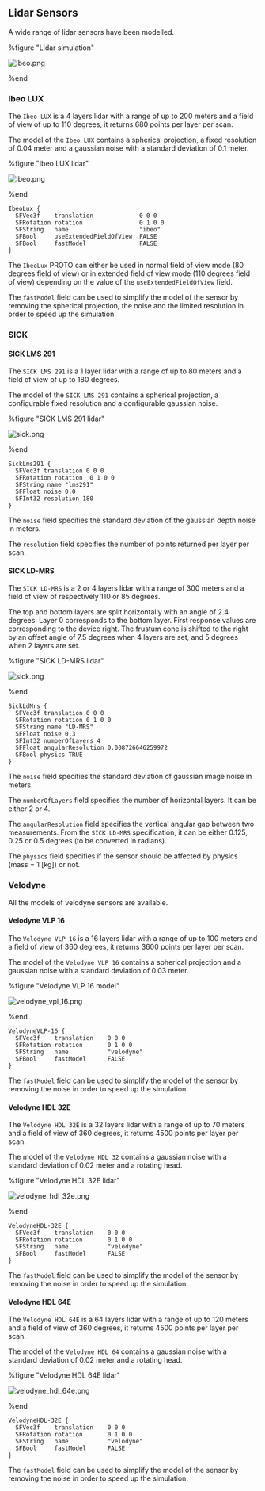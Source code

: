 ## Lidar Sensors

A wide range of lidar sensors have been modelled.

%figure "Lidar simulation"

![ibeo.png](images/sensors/lidar_simulation.png)

%end

### Ibeo LUX

The `Ibeo LUX` is a 4 layers lidar with a range of up to 200 meters and a field of view of up to 110 degrees, it returns 680 points per layer per scan.

The model of the `Ibeo LUX` contains a spherical projection, a fixed resolution of 0.04 meter and a gaussian noise with a standard deviation of 0.1 meter.

%figure "Ibeo LUX lidar"

![ibeo.png](images/sensors/ibeo.png)

%end

```
IbeoLux {
  SFVec3f    translation             0 0 0
  SFRotation rotation                0 1 0 0
  SFString   name                    "ibeo"
  SFBool     useExtendedFieldOfView  FALSE
  SFBool     fastModel               FALSE
}
```

The `IbeoLux` PROTO can either be used in normal field of view mode (80 degrees field of view) or in extended field of view mode (110 degrees field of view) depending on the value of the `useExtendedFieldOfView` field.

The `fastModel` field can be used to simplify the model of the sensor by removing the spherical projection, the noise and the limited resolution in order to speed up the simulation.


### SICK

#### SICK LMS 291

The `SICK LMS 291` is a 1 layer lidar with a range of up to 80 meters and a field of view of up to 180 degrees.

The model of the `SICK LMS 291` contains a spherical projection, a configurable fixed resolution and a configurable gaussian noise.

%figure "SICK LMS 291 lidar"

![sick.png](images/sensors/sick_lms291.png)

%end

```
SickLms291 {
  SFVec3f translation 0 0 0
  SFRotation rotation  0 1 0 0
  SFString name "lms291"
  SFFloat noise 0.0
  SFInt32 resolution 180
}
```

The `noise` field specifies the standard deviation of the gaussian depth noise in meters.

The `resolution` field specifies the number of points returned per layer per scan.

#### SICK LD-MRS

The `SICK LD-MRS` is a 2 or 4 layers lidar with a range of 300 meters and a field of view of respectively 110 or 85 degrees.

The top and bottom layers are split horizontally with an angle of 2.4 degrees.
Layer 0 corresponds to the bottom layer.
First response values are corresponding to the device right.
The frustum cone is shifted to the right by an offset angle of 7.5 degrees when 4 layers are set, and 5 degrees when 2 layers are set.

%figure "SICK LD-MRS lidar"

![sick.png](images/sensors/sick_ld_mrs.png)

%end

```
SickLdMrs {
  SFVec3f translation 0 0 0
  SFRotation rotation 0 1 0 0
  SFString name "LD-MRS"
  SFFloat noise 0.3
  SFInt32 numberOfLayers 4
  SFFloat angularResolution 0.008726646259972
  SFBool physics TRUE
}
```

The `noise` field specifies the standard deviation of gaussian image noise in meters.

The `numberOfLayers` field specifies the number of horizontal layers. It can be either 2 or 4.

The `angularResolution` field specifies the vertical angular gap between two measurements.
From the `SICK LD-MRS` specification, it can be either 0.125, 0.25 or 0.5 degrees (to be converted in radians).

The `physics` field specifies if the sensor should be affected by physics (mass = 1 [kg]) or not.

### Velodyne

All the models of velodyne sensors are available.

#### Velodyne VLP 16

The `Velodyne VLP 16` is a 16 layers lidar with a range of up to 100 meters and a field of view of 360 degrees, it returns 3600 points per layer per scan.

The model of the `Velodyne VLP 16` contains a spherical projection and a gaussian noise with a standard deviation of 0.03 meter.

%figure "Velodyne VLP 16 model"

![velodyne_vpl_16.png](images/sensors/velodyne_vpl_16.png)

%end

```
VelodyneVLP-16 {
  SFVec3f    translation    0 0 0
  SFRotation rotation       0 1 0 0
  SFString   name           "velodyne"
  SFBool     fastModel      FALSE
}
```

The `fastModel` field can be used to simplify the model of the sensor by removing the noise in order to speed up the simulation.

#### Velodyne HDL 32E

The `Velodyne HDL 32E` is a 32 layers lidar with a range of up to 70 meters and a field of view of 360 degrees, it returns 4500 points per layer per scan.

The model of the `Velodyne HDL 32` contains a gaussian noise with a standard deviation of 0.02 meter and a rotating head.

%figure "Velodyne HDL 32E lidar"

![velodyne_hdl_32e.png](images/sensors/velodyne_hdl_32e.png)

%end

```
VelodyneHDL-32E {
  SFVec3f    translation    0 0 0
  SFRotation rotation       0 1 0 0
  SFString   name           "velodyne"
  SFBool     fastModel      FALSE
}
```

The `fastModel` field can be used to simplify the model of the sensor by removing the noise in order to speed up the simulation.

#### Velodyne HDL 64E

The `Velodyne HDL 64E` is a 64 layers lidar with a range of up to 120 meters and a field of view of 360 degrees, it returns 4500 points per layer per scan.

The model of the `Velodyne HDL 64` contains a gaussian noise with a standard deviation of 0.02 meter and a rotating head.

%figure "Velodyne HDL 64E lidar"

![velodyne_hdl_64e.png](images/sensors/velodyne_hdl_64e.png)

%end

```
VelodyneHDL-32E {
  SFVec3f    translation    0 0 0
  SFRotation rotation       0 1 0 0
  SFString   name           "velodyne"
  SFBool     fastModel      FALSE
}
```

The `fastModel` field can be used to simplify the model of the sensor by removing the noise in order to speed up the simulation.
